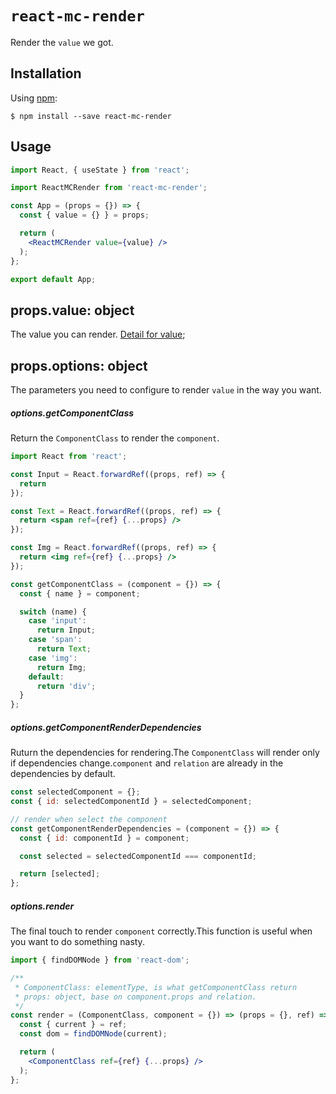 # `react-mc-render`

Render the ```value``` we got.

## Installation

Using [npm](https://www.npmjs.com/):

    $ npm install --save react-mc-render

## Usage

```jsx
import React, { useState } from 'react';

import ReactMCRender from 'react-mc-render';

const App = (props = {}) => {
  const { value = {} } = props;

  return (
    <ReactMCRender value={value} />
  );
};

export default App;
```
## props.value: object

The value you can render. [Detail for value](https://github.com/xiaoshuangLi/react-mc#concept);

## props.options: object

The parameters you need to configure to render ```value``` in the way you want.

##### options.getComponentClass

Return the ```ComponentClass``` to render the ```component```.

```jsx
import React from 'react';

const Input = React.forwardRef((props, ref) => {
  return 
});

const Text = React.forwardRef((props, ref) => {
  return <span ref={ref} {...props} />
});

const Img = React.forwardRef((props, ref) => {
  return <img ref={ref} {...props} />
});

const getComponentClass = (component = {}) => {
  const { name } = component;

  switch (name) {
    case 'input':
      return Input;
    case 'span':
      return Text;
    case 'img':
      return Img;
    default:
      return 'div';
  }
};
```

##### options.getComponentRenderDependencies

Ruturn the dependencies for rendering.The ```ComponentClass``` will render only if dependencies change.```component``` and ```relation``` are already in the dependencies by default.

```jsx
const selectedComponent = {};
const { id: selectedComponentId } = selectedComponent;

// render when select the component
const getComponentRenderDependencies = (component = {}) => {
  const { id: componentId } = component;

  const selected = selectedComponentId === componentId;

  return [selected];
};
```

##### options.render

The final touch to render ```component``` correctly.This function is useful when you want to do something nasty.

```jsx
import { findDOMNode } from 'react-dom';

/**
 * ComponentClass: elementType, is what getComponentClass return
 * props: object, base on component.props and relation.
 */
const render = (ComponentClass, component = {}) => (props = {}, ref) => {
  const { current } = ref;
  const dom = findDOMNode(current);

  return (
    <ComponentClass ref={ref} {...props} />
  );
};
```
